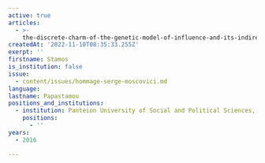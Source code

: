 ```yaml
---
active: true
articles:
  - >-
    the-discrete-charm-of-the-genetic-model-of-influence-and-its-indirect-impact-on-epistemic-level
createdAt: '2022-11-10T08:35:33.255Z'
exerpt: ''
firstname: Stamos
is_institution: false
issue:
  - content/issues/hommage-serge-moscovici.md
language:
lastname: Papastamou
positions_and_institutions:
  - institution: Panteion University of Social and Political Sciences, Greece
    positions:
      - ''
years:
  - 2016

---
```

